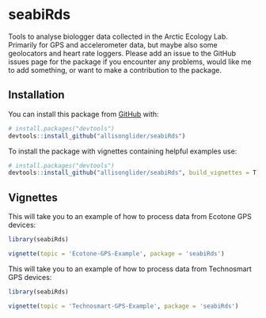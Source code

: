 
<!-- README.md is generated from README.Rmd. Please edit that file -->
seabiRds
========

<!-- badges: start -->
<!-- badges: end -->
Tools to analyse biologger data collected in the Arctic Ecology Lab. Primarily for GPS and accelerometer data, but maybe also some geolocators and heart rate loggers. Please add an issue to the GitHub issues page for the package if you encounter any problems, would like me to add something, or want to make a contribution to the package.

Installation
------------

You can install this package from [GitHub](https://github.com/) with:

``` r
# install.packages("devtools")
devtools::install_github("allisonglider/seabiRds")
```

To install the package with vignettes containing helpful examples use:

``` r
# install.packages("devtools")
devtools::install_github("allisonglider/seabiRds", build_vignettes = T)
```

Vignettes
---------

This will take you to an example of how to process data from Ecotone GPS devices:

``` r
library(seabiRds)

vignette(topic = 'Ecotone-GPS-Example', package = 'seabiRds')
```

This will take you to an example of how to process data from Technosmart GPS devices:

``` r
library(seabiRds)

vignette(topic = 'Technosmart-GPS-Example', package = 'seabiRds')
```
